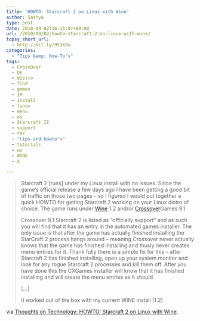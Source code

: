```yaml
---
title: 'HOWTO: Starcraft 2 on Linux with Wine'
author: Sathya
type: post
date: 2010-09-02T16:15:07+00:00
url: /2010/09/02/howto-starcraft-2-on-linux-with-wine/
topsy_short_url:
  - http://bit.ly/953X5u
categories:
  - "Tips &amp; How-To's"
tags:
  - CrossOver
  - DE
  - distro
  - find
  - games
  - IM
  - install
  - linux
  - menu
  - os
  - Starcraft II
  - support
  - tar
  - "tips-and-howto's"
  - tutorials
  - ux
  - WINE
  - X

---
```

> Starcraft 2 [runs] under my Linux install with no issues. Since the game&#8217;s official release a few days ago I have been getting a good bit of traffic on those two pages &#8211; so I figured I would put together a quick HOWTO for getting Starcraft 2 working on your Linux distro of choice. The game runs under [Wine][1] 1.2 and/or [Crossover][2]Games 9.1.
> 
> Crossover 9.1 Starcraft 2 is listed as &#8220;officially support&#8221; and as such you will find that it has an entry in the automated games installer. The only issue is that after the game has actually finished installing the StarCraft 2 process hangs around &#8211; meaning Crossover never actually knows that the game has finished installing and thusly never creates menu entries for it. Thank fully there is a simple fix for this &#8211; after Starcraft 2 has finished installing, open up your system monitor and look for any rogue Starcraft 2 processes and kill them off. After you have done this the CXGames installer will know that it has finished installing and will create the menu entries as it should.
> 
> [&#8230;]
> 
> It worked out of the box with my current WINE install (1.2)

via [Thoughts on Technology: HOWTO: Starcraft 2 on Linux with Wine][3].

 [1]: http://www.winehq.org/
 [2]: http://www.codeweavers.com/
 [3]: http://jeffhoogland.blogspot.com/2010/07/howto-starcraft-2-on-linux-with-wine.html